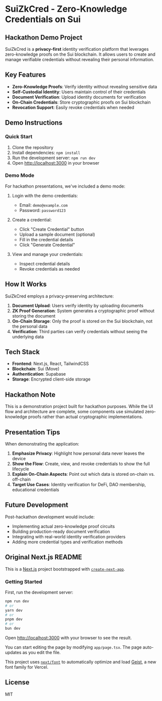 # SuiZkCred - Zero-Knowledge Credentials on Sui

## Hackathon Demo Project

SuiZkCred is a **privacy-first** identity verification platform that leverages zero-knowledge proofs on the Sui blockchain. It allows users to create and manage verifiable credentials without revealing their personal information.

## Key Features

- **Zero-Knowledge Proofs**: Verify identity without revealing sensitive data
- **Self-Custodial Identity**: Users maintain control of their credentials 
- **Document Verification**: Upload identity documents for verification
- **On-Chain Credentials**: Store cryptographic proofs on Sui blockchain
- **Revocation Support**: Easily revoke credentials when needed

## Demo Instructions

### Quick Start

1. Clone the repository
2. Install dependencies: `npm install`
3. Run the development server: `npm run dev`
4. Open [http://localhost:3000](http://localhost:3000) in your browser

### Demo Mode

For hackathon presentations, we've included a demo mode:

1. Login with the demo credentials:
   - Email: `demo@example.com`
   - Password: `password123`

2. Create a credential:
   - Click "Create Credential" button
   - Upload a sample document (optional)
   - Fill in the credential details
   - Click "Generate Credential"

3. View and manage your credentials:
   - Inspect credential details
   - Revoke credentials as needed

## How It Works

SuiZkCred employs a privacy-preserving architecture:

1. **Document Upload**: Users verify identity by uploading documents
2. **ZK Proof Generation**: System generates a cryptographic proof without storing the document
3. **On-Chain Storage**: Only the proof is stored on the Sui blockchain, not the personal data
4. **Verification**: Third parties can verify credentials without seeing the underlying data

## Tech Stack

- **Frontend**: Next.js, React, TailwindCSS
- **Blockchain**: Sui (Move)
- **Authentication**: Supabase
- **Storage**: Encrypted client-side storage

## Hackathon Note

This is a demonstration project built for hackathon purposes. While the UI flow and architecture are complete, some components use simulated zero-knowledge proofs rather than actual cryptographic implementations.

## Presentation Tips

When demonstrating the application:

1. **Emphasize Privacy**: Highlight how personal data never leaves the device
2. **Show the Flow**: Create, view, and revoke credentials to show the full lifecycle
3. **Explain On-Chain Aspects**: Point out which data is stored on-chain vs. off-chain
4. **Target Use Cases**: Identity verification for DeFi, DAO membership, educational credentials

## Future Development

Post-hackathon development would include:

- Implementing actual zero-knowledge proof circuits
- Building production-ready document verification
- Integrating with real-world identity verification providers
- Adding more credential types and verification methods

## Original Next.js README

This is a [Next.js](https://nextjs.org) project bootstrapped with [`create-next-app`](https://nextjs.org/docs/app/api-reference/cli/create-next-app).

### Getting Started

First, run the development server:

```bash
npm run dev
# or
yarn dev
# or
pnpm dev
# or
bun dev
```

Open [http://localhost:3000](http://localhost:3000) with your browser to see the result.

You can start editing the page by modifying `app/page.tsx`. The page auto-updates as you edit the file.

This project uses [`next/font`](https://nextjs.org/docs/app/building-your-application/optimizing/fonts) to automatically optimize and load [Geist](https://vercel.com/font), a new font family for Vercel.

## License

MIT